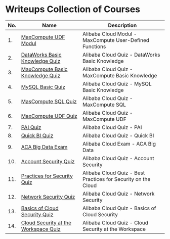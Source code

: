 # Writeups Collection of Courses
 
|No.|Name|Description|
|---|----|-----------|
|1.|[MaxCompute UDF Modul](./Alibaba-MaxCompute-UDF-Modul/README.md)|Alibaba Cloud Modul - MaxCompute User-Defined Functions|
|2.|[DataWorks Basic Knowledge Quiz](./Alibaba-DataWorks-Basic-Quiz/README.md)|Alibaba Cloud Quiz - DataWorks Basic Knowledge|
|3.|[MaxCompute Basic Knowledge Quiz](./Alibaba-MaxCompute-Basic-Quiz/README.md)|Alibaba Cloud Quiz - MaxCompute Basic Knowledge|
|4.|[MySQL Basic Quiz](./Alibaba-MySQL-Basic-Quiz/README.md)|Alibaba Cloud Quiz - MySQL Basic Knowledge|
|5.|[MasCompute SQL Quiz](./Alibaba-MasCompute-SQL-Quiz/README.md)|Alibaba Cloud Quiz - MaxCompute SQL|
|6.|[MaxCompute UDF Quiz](./Alibaba-MaxCompute-UDF-Quiz/README.md)|Alibaba Cloud Quiz - MaxCompute UDF|
|7.|[PAI Quiz](./Alibaba-PAI-Quiz/README.md)|Alibaba Cloud Quiz - PAI|
|8.|[Quick BI Quiz](./Alibaba-QuickBI-Quiz/README.md)|Alibaba Cloud Quiz - Quick BI|
|9.|[ACA Big Data Exam](./ACA-BigData-Exam/README.md)|Alibaba Cloud Exam - ACA Big Data|
|10.|[Account Security Quiz](./Alibaba-Account-Security-Quiz/README.md)|Alibaba Cloud Quiz - Account Security|
|11.|[Practices for Security Quiz](./Alibaba-Practices-for-Security-Quiz/README.md)|Alibaba Cloud Quiz - Best Practices for Security on the Cloud|
|12.|[Network Security Quiz](./Alibaba-Network-Security-Quiz/README.md)|Alibaba Cloud Quiz - Network Security|
|13.|[Basics of Cloud Security Quiz](./Alibaba-Basics-Cloud-Security-Quiz/README.md)|Alibaba Cloud Quiz - Basics of Cloud Security|
|14.|[Cloud Security at the Workspace Quiz](./Alibaba-Cloud-Security-Workspace-Quiz/README.md)|Alibaba Cloud Quiz - Cloud Security at the Workspace|
